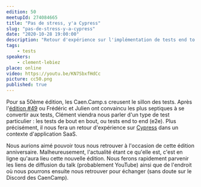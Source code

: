 ```yaml
---
edition: 50
meetupId: 274084665
title: "Pas de stress, y'a Cypress"
slug: "pas-de-stress-y-a-cypress"
date: "2020-10-28 19:00:00"
description: "Retour d'expérience sur l'implémentation de tests end to end avec Cypress dans un contexte d'application SaaS."
tags:
    - tests
speakers:
    - clement-lebiez
place: online
video: https://youtu.be/KN7SbxfHdCc
picture: cc50.png
published: true
---
```


Pour sa 50ème édition, les Caen.Camp.s creusent le sillon des tests. Après l'[édition #49](https://www.caen.camp/talks/a-la-decouverte-des-tests-automatiques) ou Frédéric et Julien ont convaincu les plus septiques à se convertir aux tests, Clément viendra nous parler d'un type de test particulier : les tests de bout en bout, ou tests end to end (e2e). Plus précisément, il nous fera un retour d'expérience sur [Cypress](https://www.cypress.io/) dans un contexte d'application SaaS.

Nous aurions aimé pouvoir tous nous retrouver à l'occasion de cette édition anniversaire. Malheureusement, l'actualité étant ce qu'elle est, c'est en ligne qu'aura lieu cette nouvelle édition. Nous ferons rapidement parvenir les liens de diffusion du talk (probablement YouTube) ainsi que de l'endroit où nous pourrons ensuite nous retrouver pour échanger (sans doute sur le Discord des CaenCamp).

